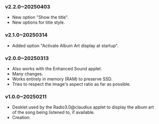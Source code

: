### v2.2.0~20250403
  * New option "Show the title".
  * New options for title style.

### v2.1.0~20250314
  * Added option "Activate Album Art display at startup".

### v2.0.0~20250313
  * Also works with the Enhanced Sound applet.
  * Many changes.
  * Works entirely in memory (RAM) to preserve SSD.
  * Tries to respect the image's aspect ratio as far as possible.

### v1.0.0~20250211
  * Desklet used by the Radio3.0@claudiux applet to display the album art of the song being listened to, if available.
  * Creation.
